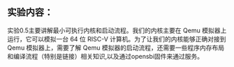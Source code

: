 ## 实验内容：

实验0.5主要讲解最小可执行内核和启动流程。我们的内核主要在 Qemu 模拟器上运行，它可以模拟一台 64 位 RISC-V 计算机。为了让我们的内核能够正确对接到 Qemu 模拟器上，需要了解 Qemu 模拟器的启动流程，还需要一些程序内存布局和编译流程（特别是链接）相关知识,以及通过opensbi固件来通过服务。